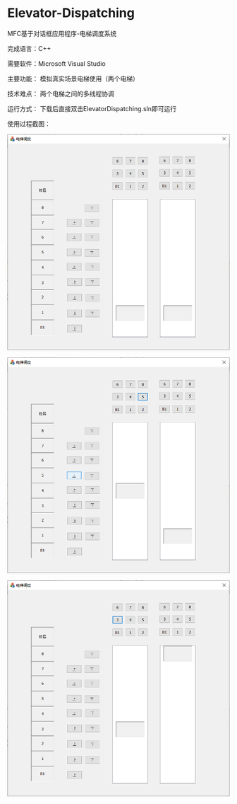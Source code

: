 # Elevator-Dispatching
MFC基于对话框应用程序-电梯调度系统

完成语言：C++

需要软件：Microsoft Visual Studio

主要功能：
模拟真实场景电梯使用（两个电梯）

技术难点：
两个电梯之间的多线程协调

运行方式：
下载后直接双击ElevatorDispatching.sln即可运行

使用过程截图：

![Inage text](https://github.com/RunBoo/Elevator-Dispatching/blob/master/img/20200704145921.png)

![Inage text](https://github.com/RunBoo/Elevator-Dispatching/blob/master/img/20200704145938.png)

![Inage text](https://github.com/RunBoo/Elevator-Dispatching/blob/master/img/20200704150012.png)
